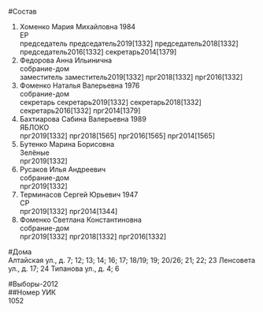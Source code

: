 #Состав  
1. Хоменко Мария Михайловна 1984  
    ЕР  
    председатель председатель2019[1332] председатель2018[1332] председатель2016[1332] секретарь2014[1379]  
2. Федорова Анна Ильинична  
    собрание-дом  
    заместитель заместитель2019[1332] прг2018[1332] прг2016[1332]  
3. Фоменко Наталья Валерьевна 1976  
    собрание-дом  
    секретарь секретарь2019[1332] секретарь2018[1332] секретарь2016[1332] прг2014[1379]  
4. Бахтиарова Сабина Валерьевна 1989  
    ЯБЛОКО  
    прг2019[1332] прг2018[1565] прг2016[1565] прг2014[1565]  
5. Бутенко Марина Борисовна  
    Зелёные  
    прг2019[1332]  
6. Русаков Илья Андреевич  
    собрание-дом  
    прг2019[1332]  
7. Терминасов Сергей Юрьевич 1947  
    СР  
    прг2019[1332] прг2014[1344]  
8. Фоменко Светлана Константиновна  
    собрание-дом  
    прг2019[1332] прг2018[1332] прг2016[1332]  
  
#Дома  
Алтайская ул., д. 7; 12; 13; 14; 16; 17; 18/19; 19; 20/26; 21; 22; 23 Ленсовета ул., д. 17; 24 Типанова ул., д. 4; 6  
  
#Выборы-2012  
##Номер УИК  
1052  
